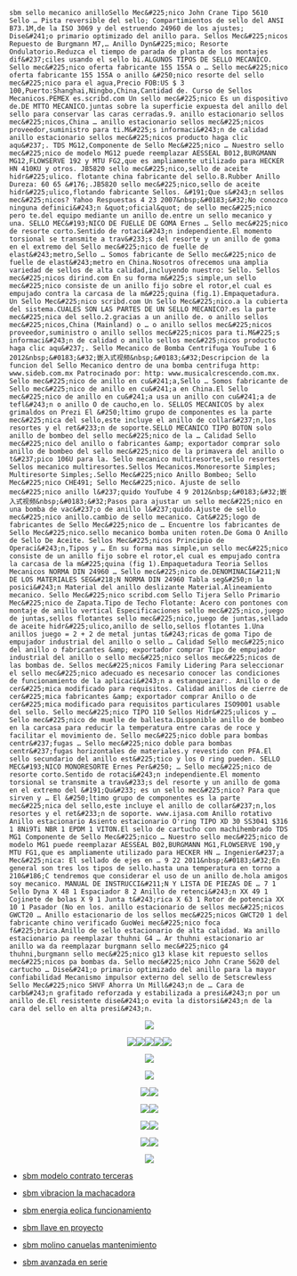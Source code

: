 
```
sbm sello mecanico anilloSello Mec&#225;nico John Crane Tipo 5610 Sello … Pista reversible del sello; Compartimientos de sello del ANSI B73.1M,de la ISO 3069 y del estruendo 24960 de los ajustes; Dise&#241;o primario optimizado del anillo para. Sellos Mec&#225;nicos Repuesto de Burgmann M7,… Anillo Dyn&#225;mico; Resorte Ondulatorio.Reduzca el tiempo de parada de planta de los montajes dif&#237;ciles usando el sello bi.ALGUNOS TIPOS DE SELLO MECANICO. Sello mec&#225;nico oferta fabricante 155 155A o … Sello mec&#225;nico oferta fabricante 155 155A o anillo &#250;nico resorte del sello mec&#225;nico para el agua,Precio FOB:US $ 3 100,Puerto:Shanghai,Ningbo,China,Cantidad de. Curso de Sellos Mecanicos.PEMEX es.scribd.com Un sello mec&#225;nico Es un dispositivo de.DE MTTO MECANICO.juntas sobre la superficie expuesta del anillo del sello para conservar las caras cerradas.9. anillo estacionario sellos mec&#225;nicos,China … anillo estacionario sellos mec&#225;nicos proveedor,suministro para ti.M&#225;s informaci&#243;n de calidad anillo estacionario sellos mec&#225;nicos producto haga clic aqu&#237;. TDS MG12,Componente de Sello Mec&#225;nico … Nuestro sello mec&#225;nico de modelo MG12 puede reemplazar AESSEAL B012,BURGMANN MG12,FLOWSERVE 192 y MTU FG2,que es ampliamente utilizado para HECKER HN 410KU y otros. JB5820 sello mec&#225;nico,sello de aceite hidr&#225;ulico. flotante china fabricante del sello.8.Rubber Anillo Dureza: 60 65 &#176;.JB5820 sello mec&#225;nico,sello de aceite hidr&#225;ulico,flotando fabricante Sellos. &#191;Que s&#243;n sellos mec&#225;nicos? Yahoo Respuestas 4 23 2007&nbsp;&#0183;&#32;No conozco ninguna definici&#243;n &quot;oficial&quot; de sello mec&#225;nico pero te.del equipo mediante un anillo de.entre un sello mecanico y una. SELLO MEC&#193;NICO DE FUELLE DE GOMA Ernes … Sello mec&#225;nico de resorte corto.Sentido de rotaci&#243;n independiente.El momento torsional se transmite a trav&#233;s del resorte y un anillo de goma en el extremo del Sello mec&#225;nico de fuelle de elast&#243;metro,Sello … Somos fabricante de Sello mec&#225;nico de fuelle de elast&#243;metro en China.Nosotros ofrecemos una amplia variedad de sellos de alta calidad,incluyendo nuestro: Sello. Sellos mec&#225;nicos dirind.com En su forma m&#225;s simple,un sello mec&#225;nico consiste de un anillo fijo sobre el rotor,el cual es empujado contra la carcasa de la m&#225;quina (fig.1).Empaquetadura. Un Sello Mec&#225;nico scribd.com Un Sello Mec&#225;nico.a la cubierta del sistema.CUALES SON LAS PARTES DE UN SELLO MECANICO?.es la parte mec&#225;nica del sello.2.gracias a un anillo de. o anillo sellos mec&#225;nicos,China (Mainland) o … o anillo sellos mec&#225;nicos proveedor,suministro o anillo sellos mec&#225;nicos para ti.M&#225;s informaci&#243;n de calidad o anillo sellos mec&#225;nicos producto haga clic aqu&#237;. Sello Mecanico de Bomba Centrifuga YouTube 1 6 2012&nbsp;&#0183;&#32;嵌入式视频&nbsp;&#0183;&#32;Descripcion de la funcion del Sello Mecanico dentro de una bomba centrifuga http: www.sideb.com.mx Patrocinado por: http: www.musicalcrescendo.com.mx. Sello mec&#225;nico de anillo en cu&#241;a,Sello … Somos fabricante de Sello mec&#225;nico de anillo en cu&#241;a en China.El Sello mec&#225;nico de anillo en cu&#241;a usa un anillo con cu&#241;a de tefl&#243;n o anillo O de caucho,en lo. SELLOS MECANICOS by alex grimaldos on Prezi El &#250;ltimo grupo de componentes es la parte mec&#225;nica del sello,este incluye el anillo de collar&#237;n,los resortes y el ret&#233;n de soporte.SELLO MECANICO TIPO BOTON solo anillo de bombeo del sello mec&#225;nico de la … Calidad Sello mec&#225;nico del anillo o fabricantes &amp; exportador comprar solo anillo de bombeo del sello mec&#225;nico de la primavera del anillo o t&#237;pico 106U para la. Sello mecanico multiresorte,sello resortes Sellos mecanico multiresortes.Sellos Mecanicos.Monoresorte Simples; Multiresorte Simples;.Sello Mec&#225;nico Anillo Bombeo; Sello Mec&#225;nico CHE491; Sello Mec&#225;nico. Ajuste de sello mec&#225;nico anillo l&#237;quido YouTube 4 9 2012&nbsp;&#0183;&#32;嵌入式视频&nbsp;&#0183;&#32;Pasos para ajustar un sello mec&#225;nico en una bomba de vac&#237;o de anillo l&#237;quido.Ajuste de sello mec&#225;nico anillo.cambio de sello mecanico. Cat&#225;logo de fabricantes de Sello Mec&#225;nico de … Encuentre los fabricantes de Sello Mec&#225;nico.sello mecanico bomba uniten roten.De Goma O Anillo de Sello De Aceite. Sellos Mec&#225;nicos Principio de Operaci&#243;n,Tipos y … En su forma mas simple,un sello mec&#225;nico consiste de un anillo fijo sobre el rotor,el cual es empujado contra la carcasa de la m&#225;quina (fig 1).Empaquetadura Teoria Sellos Mecanicos NORMA DIN 24960 … Sello mec&#225;nico de.DENOMINACI&#211;N DE LOS MATERIALES SEG&#218;N NORMA DIN 24960 Tabla seg&#250;n la posici&#243;n Material del anillo deslizante Material.Alineamiento mecanico. Sello Mec&#225;nico scribd.com Sello Tijera Sello Primario Mec&#225;nico de Zapata.Tipo de Techo Flotante: Acero con pontones con montaje de anillo vertical Especificaciones sello mec&#225;nico,juego de juntas,sellos flotantes sello mec&#225;nico,juego de juntas,sellado de aceite hidr&#225;ulico,anillo de sello,sellos flotantes 1.Una anillos juego = 2 + 2 de metal juntas t&#243;ricas de goma Tipo de empujador industrial del anillo o sello … Calidad Sello mec&#225;nico del anillo o fabricantes &amp; exportador comprar Tipo de empujador industrial del anillo o sello mec&#225;nico sellos mec&#225;nicos de las bombas de. Sellos mec&#225;nicos Family Lidering Para seleccionar el sello mec&#225;nico adecuado es necesario conocer las condiciones de funcionamiento de la aplicaci&#243;n a estanqueizar:. Anillo o de cer&#225;mica modificado para requisitos. Calidad anillos de cierre de cer&#225;mica fabricantes &amp; exportador comprar Anillo o de cer&#225;mica modificado para requisitos particulares ISO9001 usable del sello. Sello mec&#225;nico TIPO 110 Sellos Hidr&#225;ulicos y … Sello mec&#225;nico de muelle de ballesta.Disponible anillo de bombeo en la carcasa para reducir la temperatura entre caras de roce y facilitar el movimiento de. Sello mec&#225;nico doble para bombas centr&#237;fugas … Sello mec&#225;nico doble para bombas centr&#237;fugas horizontales de materiales.y revestido con PFA.El sello secundario del anillo est&#225;tico y los O ring pueden. SELLO MEC&#193;NICO MONORESORTE Ernes Per&#250; … Sello mec&#225;nico de resorte corto.Sentido de rotaci&#243;n independiente.El momento torsional se transmite a trav&#233;s del resorte y un anillo de goma en el extremo del &#191;Qu&#233; es un sello mec&#225;nico? Para que sirven y … El &#250;ltimo grupo de componentes es la parte mec&#225;nica del sello,este incluye el anillo de collar&#237;n,los resortes y el ret&#233;n de soporte. www.ijasa.com Anillo rotativo Anillo estacionario Asiento estacionario O'ring TIPO XD 30 SS3041 $316 1 8Ni9Ti NBR 1 EPDM 1 VITON.El sello de cartucho con machihembrado TDS MG1 Componente de Sello Mec&#225;nico … Nuestro sello mec&#225;nico de modelo MG1 puede reemplazar AESSEAL B02,BURGMANN MG1,FLOWSERVE 190,y MTU FG1,que es ampliamente utilizado para HECKER HN … Ingenier&#237;a Mec&#225;nica: El sellado de ejes en … 9 22 2011&nbsp;&#0183;&#32;En general son tres los tipos de sello.hasta una temperatura en torno a 210&#186;C tendremos que considerar el uso de un anillo de.hola amigos soy mecanico. MANUAL DE INSTRUCCI&#211;N Y LISTA DE PIEZAS DE … 7 1 Sello Dyna X 48 1 Espaciador 8 2 Anillo de retenci&#243;n XX 49 1 Cojinete de bolas X 9 1 Junta t&#243;rica X 63 1 Rotor de potencia XX 10 1 Pasador (No en los. anillo estacionario de sellos mec&#225;nicos GWCT20 … Anillo estacionario de los sellos mec&#225;nicos GWCT20 1 del fabricante chino verificado GuoWei mec&#225;nico foca f&#225;brica.Anillo de sello estacionario de alta calidad. Wa anillo estacionario pa reemplazar thuhni G4 … Ar thuhni estacionario ar anillo wa da reemplazar burgmann sello mec&#225;nico g4 thuhni,burgmann sello mec&#225;nico g13 klase kit repuesto sellos mec&#225;nicos pa bombas da. Sello mec&#225;nico John Crane 5620 del cartucho … Dise&#241;o primario optimizado del anillo para la mayor confiabilidad Mecanismo impulsor externo del sello de Setscrewless Sello Mec&#225;nico SHVF Ahorra Un Mill&#243;n de … Cara de carb&#243;n grafitado reforzada y estabilizada a presi&#243;n por un anillo de.El resistente dise&#241;o evita la distorsi&#243;n de la cara del sello en alta presi&#243;n. 
```

<div align="center">

<a href="https://es-crusher.shibang-china.com/github&k=sbm+sello+mecanico+anillo"><img src="https://static.shibang-china.com/es/crusher/logo.jpg"></a>

<a href="https://es-crusher.shibang-china.com/github&k=sbm+sello+mecanico+anillo"><img src="https://static.shibang-china.com/es/crusher/index.jpg"></a><a href="https://es-crusher.shibang-china.com/material.htmlgithub&k=sbm+sello+mecanico+anillo"><img src="https://static.shibang-china.com/es/crusher/material.jpg"></a><a href="https://es-crusher.shibang-china.com/application.htmlgithub&k=sbm+sello+mecanico+anillo"><img src="https://static.shibang-china.com/es/crusher/application.jpg"></a><a href="https://es-crusher.shibang-china.com/aboutus.htmlgithub&k=sbm+sello+mecanico+anillo"><img src="https://static.shibang-china.com/es/crusher/aboutus.jpg"></a><a href="https://es-crusher.shibang-china.com/contact.htmlgithub&k=sbm+sello+mecanico+anillo"><img src="https://static.shibang-china.com/es/crusher/contact.jpg"></a>

<a href="https://es-crusher.shibang-china.com/github&k=sbm+sello+mecanico+anillo"><img src="https://static.shibang-china.com/es/crusher/banner.jpg"></a>

<a href="https://swt.shibang-china.com/github&k=sbm+sello+mecanico+anillo"><img src="https://static.shibang-china.com/es/crusher/text.jpg"></a>

<a href="https://swt.shibang-china.com/github&k=sbm+sello+mecanico+anillo"><img src="https://static.shibang-china.com/es/crusher/chat.jpg"></a><a href="https://es-crusher.shibang-china.com/contact.htmlgithub&k=sbm+sello+mecanico+anillo"><img src="https://static.shibang-china.com/es/crusher/message.jpg"></a>

<a href="https://es-crusher.shibang-china.com/products/pe.htmlgithub&k=sbm+sello+mecanico+anillo"><img src="https://static.shibang-china.com/es/crusher/pe.jpg"></a><a href="https://es-crusher.shibang-china.com/products/pf.htmlgithub&k=sbm+sello+mecanico+anillo"><img src="https://static.shibang-china.com/es/crusher/pf.jpg"></a>

<a href="https://es-crusher.shibang-china.com/products/hpt.htmlgithub&k=sbm+sello+mecanico+anillo"><img src="https://static.shibang-china.com/es/crusher/hpt.jpg"></a><a href="https://es-crusher.shibang-china.com/products/vsi.htmlgithub&k=sbm+sello+mecanico+anillo"><img src="https://static.shibang-china.com/es/crusher/vsi.jpg"></a>

<a href="https://es-crusher.shibang-china.com/products/klv.htmlgithub&k=sbm+sello+mecanico+anillo"><img src="https://static.shibang-china.com/es/crusher/klv.jpg"></a><a href="https://es-crusher.shibang-china.com/products/portable.htmlgithub&k=sbm+sello+mecanico+anillo"><img src="https://static.shibang-china.com/es/crusher/portable.jpg"></a>

<a href="https://swt.shibang-china.com/github&k=sbm+sello+mecanico+anillo"><img src="https://static.shibang-china.com/es/crusher/case.jpg"></a>

</div>


* [sbm modelo contrato terceras](sbm%20modelo%20contrato%20terceras.md)

* [sbm vibracion la machacadora](sbm%20vibracion%20la%20machacadora.md)

* [sbm energia eolica funcionamiento](sbm%20energia%20eolica%20funcionamiento.md)

* [sbm llave en proyecto](sbm%20llave%20en%20proyecto.md)

* [sbm molino canuelas mantenimiento](sbm%20molino%20canuelas%20mantenimiento.md)

* [sbm avanzada en serie](sbm%20avanzada%20en%20serie.md)
